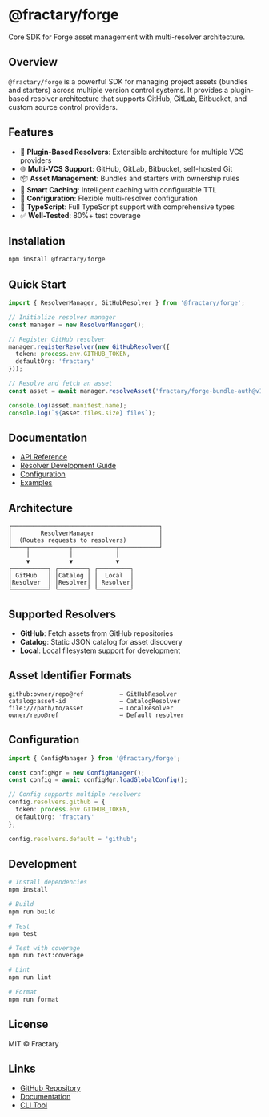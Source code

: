# @fractary/forge

Core SDK for Forge asset management with multi-resolver architecture.

## Overview

`@fractary/forge` is a powerful SDK for managing project assets (bundles and starters) across multiple version control systems. It provides a plugin-based resolver architecture that supports GitHub, GitLab, Bitbucket, and custom source control providers.

## Features

- 🔌 **Plugin-Based Resolvers**: Extensible architecture for multiple VCS providers
- 🌐 **Multi-VCS Support**: GitHub, GitLab, Bitbucket, self-hosted Git
- 📦 **Asset Management**: Bundles and starters with ownership rules
- 💾 **Smart Caching**: Intelligent caching with configurable TTL
- 🔧 **Configuration**: Flexible multi-resolver configuration
- 📝 **TypeScript**: Full TypeScript support with comprehensive types
- ✅ **Well-Tested**: 80%+ test coverage

## Installation

```bash
npm install @fractary/forge
```

## Quick Start

```typescript
import { ResolverManager, GitHubResolver } from '@fractary/forge';

// Initialize resolver manager
const manager = new ResolverManager();

// Register GitHub resolver
manager.registerResolver(new GitHubResolver({
  token: process.env.GITHUB_TOKEN,
  defaultOrg: 'fractary'
}));

// Resolve and fetch an asset
const asset = await manager.resolveAsset('fractary/forge-bundle-auth@v1.0.0');

console.log(asset.manifest.name);
console.log(`${asset.files.size} files`);
```

## Documentation

- [API Reference](./docs/api.md)
- [Resolver Development Guide](./docs/resolvers.md)
- [Configuration](./docs/configuration.md)
- [Examples](./docs/examples.md)

## Architecture

```
┌─────────────────────────────────────────┐
│        ResolverManager                  │
│  (Routes requests to resolvers)         │
└────┬───────────┬────────────┬───────────┘
     │           │            │
     ▼           ▼            ▼
┌──────────┐ ┌────────┐ ┌─────────┐
│ GitHub   │ │Catalog │ │  Local  │
│Resolver  │ │Resolver│ │ Resolver│
└──────────┘ └────────┘ └─────────┘
```

## Supported Resolvers

- **GitHub**: Fetch assets from GitHub repositories
- **Catalog**: Static JSON catalog for asset discovery
- **Local**: Local filesystem support for development

## Asset Identifier Formats

```
github:owner/repo@ref          → GitHubResolver
catalog:asset-id               → CatalogResolver
file:///path/to/asset          → LocalResolver
owner/repo@ref                 → Default resolver
```

## Configuration

```typescript
import { ConfigManager } from '@fractary/forge';

const configMgr = new ConfigManager();
const config = await configMgr.loadGlobalConfig();

// Config supports multiple resolvers
config.resolvers.github = {
  token: process.env.GITHUB_TOKEN,
  defaultOrg: 'fractary'
};

config.resolvers.default = 'github';
```

## Development

```bash
# Install dependencies
npm install

# Build
npm run build

# Test
npm test

# Test with coverage
npm run test:coverage

# Lint
npm run lint

# Format
npm run format
```

## License

MIT © Fractary

## Links

- [GitHub Repository](https://github.com/fractary/forge)
- [Documentation](https://docs.fractary.com/forge)
- [CLI Tool](https://github.com/fractary/forge-cli)

